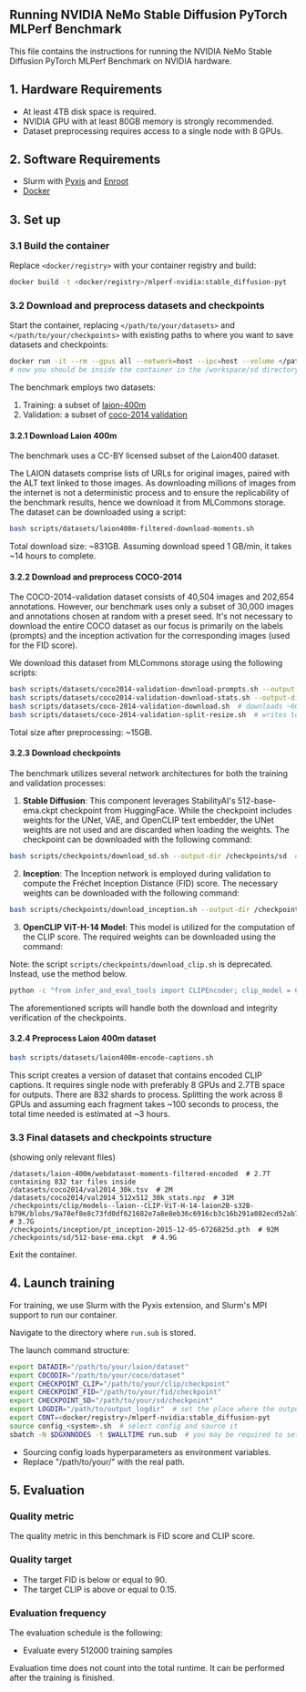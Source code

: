 ## Running NVIDIA NeMo Stable Diffusion PyTorch MLPerf Benchmark

This file contains the instructions for running the NVIDIA NeMo Stable Diffusion PyTorch MLPerf Benchmark on NVIDIA hardware.

## 1. Hardware Requirements

- At least 4TB disk space is required.
- NVIDIA GPU with at least 80GB memory is strongly recommended.
- Dataset preprocessing requires access to a single node with 8 GPUs.

## 2. Software Requirements

- Slurm with [Pyxis](https://github.com/NVIDIA/pyxis) and [Enroot](https://github.com/NVIDIA/enroot)
- [Docker](https://www.docker.com/)

## 3. Set up

### 3.1 Build the container

Replace `<docker/registry>` with your container registry and build:

```bash
docker build -t <docker/registry>/mlperf-nvidia:stable_diffusion-pyt
```

### 3.2 Download and preprocess datasets and checkpoints

Start the container, replacing `</path/to/your/datasets>` and `</path/to/your/checkpoints>` with existing paths to where you want to save datasets and checkpoints:

```bash
docker run -it --rm --gpus all --network=host --ipc=host --volume </path/to/your/datasets>:/datasets --volume </path/to/your/checkpoints>:/checkpoints <docker/registry>/mlperf-nvidia:stable_diffusion-pyt
# now you should be inside the container in the /workspace/sd directory
```

The benchmark employs two datasets:

1. Training: a subset of [laion-400m](https://laion.ai/blog/laion-400-open-dataset)
2. Validation: a subset of [coco-2014 validation](https://cocodataset.org/#download)

#### 3.2.1 Download Laion 400m

The benchmark uses a CC-BY licensed subset of the Laion400 dataset.

The LAION datasets comprise lists of URLs for original images, paired with the ALT text linked to those images. As
downloading millions of images from the internet is not a deterministic process and to ensure the replicability of the
benchmark results, hence we download it from MLCommons storage. The dataset can be downloaded using a script:

```bash
bash scripts/datasets/laion400m-filtered-download-moments.sh
```

Total download size: ~831GB. Assuming download speed 1 GB/min, it takes ~14 hours to complete.

#### 3.2.2 Download and preprocess COCO-2014

The COCO-2014-validation dataset consists of 40,504 images and 202,654 annotations. However, our benchmark uses only a
subset of 30,000 images and annotations chosen at random with a preset seed. It's not necessary to download the entire
COCO dataset as our focus is primarily on the labels (prompts) and the inception activation for the corresponding
images (used for the FID score).

We download this dataset from MLCommons storage using the following scripts:

```bash
bash scripts/datasets/coco2014-validation-download-prompts.sh --output-dir /datasets/coco2014  # downloads instantly
bash scripts/datasets/coco2014-validation-download-stats.sh --output-dir /datasets/coco2014  # downloads instantly
bash scripts/datasets/coco-2014-validation-download.sh  # downloads ~6GB to /datasets/coco2014 and unzips
bash scripts/datasets/coco-2014-validation-split-resize.sh  # writes to /datasets/coco2014/val2014_512x512_30k
```

Total size after preprocessing: ~15GB.

#### 3.2.3 Download checkpoints

The benchmark utilizes several network architectures for both the training and validation processes:

1. **Stable Diffusion**: This component leverages StabilityAI's 512-base-ema.ckpt checkpoint from HuggingFace. While the
   checkpoint includes weights for the UNet, VAE, and OpenCLIP text embedder, the UNet weights are not used and are
   discarded when loading the weights. The checkpoint can be downloaded with the following command:

```bash
bash scripts/checkpoints/download_sd.sh --output-dir /checkpoints/sd  # downloads ~4.9GB
```

2. **Inception**: The Inception network is employed during validation to compute the Fréchet Inception Distance (FID)
   score. The necessary weights can be downloaded with the following command:

```bash
bash scripts/checkpoints/download_inception.sh --output-dir /checkpoints/inception  # downloads <100MB
```

3. **OpenCLIP ViT-H-14 Model**: This model is utilized for the computation of the CLIP score. The required weights can
   be downloaded using the command:

Note: the script `scripts/checkpoints/download_clip.sh` is deprecated. Instead, use the method below.

```bash
python -c "from infer_and_eval_tools import CLIPEncoder; clip_model = CLIPEncoder(clip_version='ViT-H-14', cache_dir='/checkpoints/clip', device='cpu')"  # downloads ~3.7GB
```

The aforementioned scripts will handle both the download and integrity verification of the checkpoints.

#### 3.2.4 Preprocess Laion 400m dataset

```bash
bash scripts/datasets/laion400m-encode-captions.sh
```

This script creates a version of dataset that contains encoded CLIP captions.
It requires single node with preferably 8 GPUs and 2.7TB space for outputs.
There are 832 shards to process. Splitting the work across 8 GPUs and assuming each fragment takes ~100 seconds to process, the total time needed is estimated at ~3 hours.


### 3.3 Final datasets and checkpoints structure

(showing only relevant files)

```
/datasets/laion-400m/webdataset-moments-filtered-encoded  # 2.7T containing 832 tar files inside
/datasets/coco2014/val2014_30k.tsv  # 2M
/datasets/coco2014/val2014_512x512_30k_stats.npz  # 31M
/checkpoints/clip/models--laion--CLIP-ViT-H-14-laion2B-s32B-b79K/blobs/9a78ef8e8c73fd0df621682e7a8e8eb36c6916cb3c16b291a082ecd52ab79cc4  # 3.7G
/checkpoints/inception/pt_inception-2015-12-05-6726825d.pth  # 92M
/checkpoints/sd/512-base-ema.ckpt  # 4.9G
```

Exit the container.

## 4. Launch training

For training, we use Slurm with the Pyxis extension, and Slurm's MPI support to run our container.

Navigate to the directory where `run.sub` is stored.

The launch command structure:

```bash
export DATADIR="/path/to/your/laion/dataset"
export COCODIR="/path/to/your/coco/dataset"
export CHECKPOINT_CLIP="/path/to/your/clip/checkpoint"
export CHECKPOINT_FID="/path/to/your/fid/checkpoint"
export CHECKPOINT_SD="/path/to/your/sd/checkpoint"
export LOGDIR="/path/to/output_logdir"  # set the place where the output logs will be saved
export CONT=<docker/registry>/mlperf-nvidia:stable_diffusion-pyt
source config_<system>.sh  # select config and source it
sbatch -N $DGXNNODES -t $WALLTIME run.sub  # you may be required to set --account and --partition here
```

- Sourcing config loads hyperparameters as environment variables.
- Replace "/path/to/your/" with the real path.

## 5. Evaluation

### Quality metric

The quality metric in this benchmark is FID score and CLIP score.

### Quality target

* The target FID is below or equal to 90.
* The target CLIP is above or equal to 0.15.

### Evaluation frequency

The evaluation schedule is the following:

- Evaluate every 512000 training samples

Evaluation time does not count into the total runtime. It can be performed after the training is finished.
